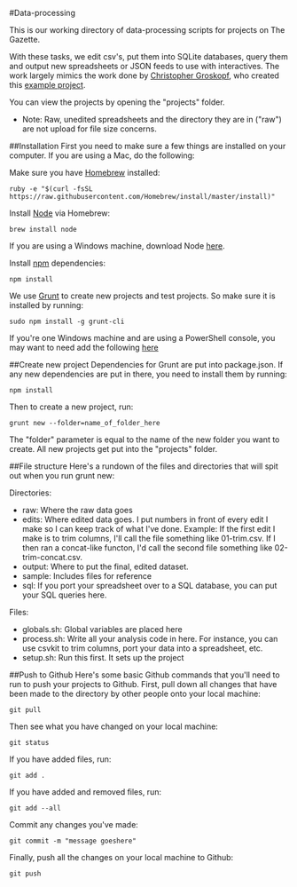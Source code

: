 #Data-processing

This is our working directory of data-processing scripts for projects on The Gazette.

With these tasks, we edit csv's, put them into SQLite databases, query them and output new spreadsheets or JSON feeds to use with interactives. The work largely mimics the work done by [Christopher Groskopf](https://github.com/onyxfish), who created this [example project](https://github.com/onyxfish/nicar15-process).

You can view the projects by opening the "projects" folder.

* Note: Raw, unedited spreadsheets and the directory they are in ("raw") are not upload for file size concerns.

##Installation
First you need to make sure a few things are installed on your computer. If you are using a Mac, do the following:

Make sure you have [Homebrew](http://brew.sh/) installed:

	ruby -e "$(curl -fsSL https://raw.githubusercontent.com/Homebrew/install/master/install)"

Install [Node](https://nodejs.org/) via Homebrew:	
	
	brew install node

If you are using a Windows machine, download Node [here](https://nodejs.org/download/).

Install [npm](https://www.npmjs.com/) dependencies:
	
	npm install

We use [Grunt](http://gruntjs.com/) to create new projects and test projects. So make sure it is installed by running:
	
	sudo npm install -g grunt-cli

If you're one Windows machine and are using a PowerShell console, you may want to need add the following [here](https://github.com/gruntjs/grunt/issues/774#issuecomment-58268520)

##Create new project
Dependencies for Grunt are put into package.json. If any new dependencies are put in there, you need to install them by running:
	
	npm install

Then to create a new project, run: 

	grunt new --folder=name_of_folder_here 

The "folder" parameter is equal to the name of the new folder you want to create. All new projects get put into the "projects" folder.

##File structure
Here's a rundown of the files and directories that will spit out when you run grunt new:

Directories:
* raw: Where the raw data goes
* edits: Where edited data goes. I put numbers in front of every edit I make so I can keep track of what I've done. Example: If the first edit I make is to trim columns, I'll call the file something like 01-trim.csv. If I then ran a concat-like functon, I'd call the second file something like 02-trim-concat.csv.
* output: Where to put the final, edited dataset.
* sample: Includes files for reference
* sql: If you port your spreadsheet over to a SQL database, you can put your SQL queries here.

Files:
* globals.sh: Global variables are placed here
* process.sh: Write all your analysis code in here. For instance, you can use csvkit to trim columns, port your data into a spreadsheet, etc.
* setup.sh: Run this first. It sets up the project

##Push to Github
Here's some basic Github commands that you'll need to run to push your projects to Github. First, pull down all changes that have been made to the directory by other people onto your local machine:

	git pull

Then see what you have changed on your local machine:
	
	git status

If you have added files, run:

	git add .
	
If you have added and removed files, run:

	git add --all

Commit any changes you've made:

	git commit -m "message goeshere"

Finally, push all the changes on your local machine to Github:

	git push